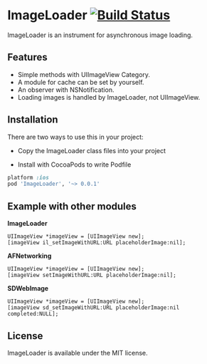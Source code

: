ImageLoader [![Build Status](https://travis-ci.org/hirohisa/ImageLoader.png?branch=master)](https://travis-ci.org/hirohisa/ImageLoader)
===========

ImageLoader is an instrument for asynchronous image loading.

Features
----------

- Simple methods with UIImageView Category.
- A module for cache can be set by yourself.
- An observer with NSNotification.
- Loading images is handled by ImageLoader, not UIImageView.



Installation
----------

There are two ways to use this in your project:

- Copy the ImageLoader class files into your project

- Install with CocoaPods to write Podfile
```ruby
platform :ios
pod 'ImageLoader', '~> 0.0.1'
```

Example with other modules
----------

**ImageLoader**

```objc
UIImageView *imageView = [UIImageView new];
[imageView il_setImageWithURL:URL placeholderImage:nil];
```

**AFNetworking**

```objc
UIImageView *imageView = [UIImageView new];
[imageView setImageWithURL:URL placeholderImage:nil];
```

**SDWebImage**

```objc
UIImageView *imageView = [UIImageView new];
[imageView sd_setImageWithURL:URL placeholderImage:nil completed:NULL];
```



## License

ImageLoader is available under the MIT license.

